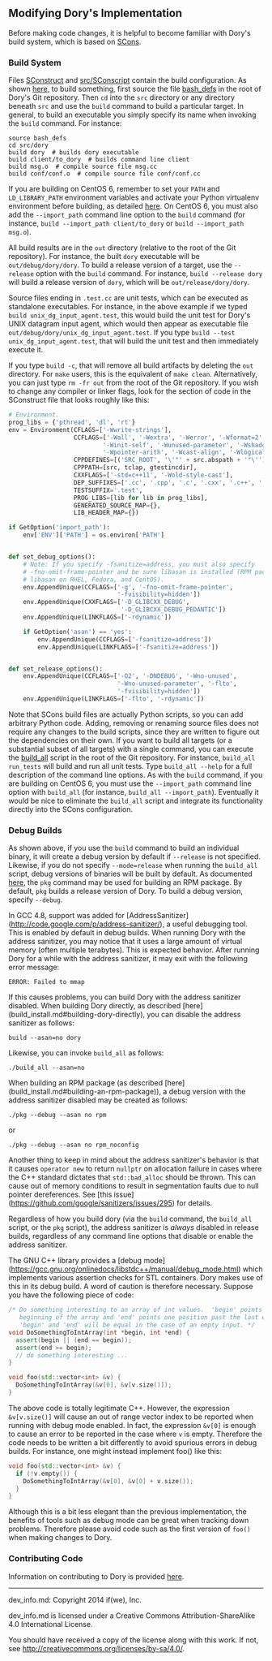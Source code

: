 ## Modifying Dory's Implementation

Before making code changes, it is helpful to become familiar with Dory's build
system, which is based on [SCons](http://www.scons.org/).

### Build System

Files [SConstruct](../SConstruct) and [src/SConscript](../src/SConscript)
contain the build configuration.  As shown
[here](build_install.md#building-dory-directly), to build something, first
source the file [bash_defs](../bash_defs) in the root of Dory's Git
repository.  Then `cd` into the `src` directory or any directory beneath `src`
and use the `build` command to build a particular target.  In general, to build
an executable you simply specify its name when invoking the `build` command.
For instance:

```
source bash_defs
cd src/dory
build dory  # builds dory executable
build client/to_dory  # builds command line client
build msg.o  # compile source file msg.cc
build conf/conf.o  # compile source file conf/conf.cc
```

If you are building on CentOS 6, remember to set your `PATH` and
`LD_LIBRARY_PATH` environment variables and activate your Python virtualenv
environment before building, as detailed [here](centos_6_8_env.md).  On CentOS
6, you must also add the `--import_path` command line option to the `build`
command (for instance, `build --import_path client/to_dory` or
`build --import_path msg.o`).

All build results are in the `out` directory (relative to the root of the Git
repository).  For instance, the built `dory` executable will be
`out/debug/dory/dory`.  To build a release version of a target, use the
`--release` option with the `build` command.  For instance,
`build --release dory` will build a release version of `dory`, which will be
`out/release/dory/dory`.

Source files ending in `.test.cc` are unit tests, which can be executed as
standalone executables.  For instance, in the above example if we typed
`build unix_dg_input_agent.test`, this would build the unit test for Dory's
UNIX datagram input agent, which would then appear as executable file
`out/debug/dory/unix_dg_input_agent.test`.  If you type
`build --test unix_dg_input_agent.test`, that will build the unit test and then
immediately execute it.

If you type `build -c`, that will remove all build artifacts by deleting the
`out` directory.  For `make` users, this is the equivalent of `make clean`.
Alternatively, you can just type `rm -fr out` from the root of the Git
repository.  If you wish to change any compiler or linker flags, look for the
section of code in the SConstruct file that looks roughly like this:

```Python
# Environment.
prog_libs = {'pthread', 'dl', 'rt'}
env = Environment(CFLAGS=['-Wwrite-strings'],
                  CCFLAGS=['-Wall', '-Wextra', '-Werror', '-Wformat=2',
                          '-Winit-self', '-Wunused-parameter', '-Wshadow',
                          '-Wpointer-arith', '-Wcast-align', '-Wlogical-op'],
                  CPPDEFINES=[('SRC_ROOT', '\'"' + src.abspath + '"\'')],
                  CPPPATH=[src, tclap, gtestincdir],
                  CXXFLAGS=['-std=c++11', '-Wold-style-cast'],
                  DEP_SUFFIXES=['.cc', '.cpp', '.c', '.cxx', '.c++', '.C'],
                  TESTSUFFIX='.test',
                  PROG_LIBS=[lib for lib in prog_libs],
                  GENERATED_SOURCE_MAP={},
                  LIB_HEADER_MAP={})

if GetOption('import_path'):
    env['ENV']['PATH'] = os.environ['PATH']


def set_debug_options():
    # Note: If you specify -fsanitize=address, you must also specify
    # -fno-omit-frame-pointer and be sure libasan is installed (RPM package
    # libasan on RHEL, Fedora, and CentOS).
    env.AppendUnique(CCFLAGS=['-g', '-fno-omit-frame-pointer',
                              '-fvisibility=hidden'])
    env.AppendUnique(CXXFLAGS=['-D_GLIBCXX_DEBUG',
                               '-D_GLIBCXX_DEBUG_PEDANTIC'])
    env.AppendUnique(LINKFLAGS=['-rdynamic'])

    if GetOption('asan') == 'yes':
        env.AppendUnique(CCFLAGS=['-fsanitize=address'])
        env.AppendUnique(LINKFLAGS=['-fsanitize=address'])


def set_release_options():
    env.AppendUnique(CCFLAGS=['-O2', '-DNDEBUG', '-Wno-unused',
                              '-Wno-unused-parameter', '-flto',
                              '-fvisibility=hidden'])
    env.AppendUnique(LINKFLAGS=['-flto', '-rdynamic'])
```

Note that SCons build files are actually Python scripts, so you can add
arbitrary Python code.  Adding, removing or renaming source files does not
require any changes to the build scripts, since they are written to figure out
the dependencies on their own.  If you want to build all targets (or a
substantial subset of all targets) with a single command, you can execute the
[build_all](../build_all) script in the root of the Git repository.  For
instance, `build_all run_tests` will build and run all unit tests.  Type
`build_all --help` for a full description of the command line options.  As with
the `build` command, if you are building on CentOS 6, you must use the
`--import_path` command line option with `build_all` (for instance,
`build_all --import_path`).  Eventually it would be nice to eliminate the
`build_all` script and integrate its functionality directly into the SCons
configuration.

### Debug Builds

As shown above, if you use the `build` command to build an individual binary,
it will create a debug version by default if `--release` is not specified.
Likewise, if you do not specify `--mode=release` when running the `build_all`
script, debug versions of binaries will be built by default.  As documented
[here](build_install.md#building-an-rpm-package), the `pkg` command may be used
for building an RPM package.  By default, `pkg` builds a release version of
Dory.  To build a debug version, specify `--debug`.

In GCC 4.8, support was added for [AddressSanitizer]
(http://code.google.com/p/address-sanitizer/), a useful debugging tool.  This
is enabled by default in debug builds.  When running Dory with the address
sanitizer, you may notice that it uses a large amount of virtual memory (often
multiple terabytes).  This is expected behavior.  After running Dory for a
while with the address sanitizer, it may exit with the following error message:

```
ERROR: Failed to mmap
```

If this causes problems, you can build Dory with the address sanitizer
disabled.  When building Dory directly, as described [here]
(build_install.md#building-dory-directly), you can disable the address
sanitizer as follows:

```
build --asan=no dory
```

Likewise, you can invoke `build_all` as follows:

```
./build_all --asan=no
```

When building an RPM package (as described [here]
(build_install.md#building-an-rpm-package)), a debug version with the address
sanitizer disabled may be created as follows:

```
./pkg --debug --asan no rpm
```

or

```
./pkg --debug --asan no rpm_noconfig
```

Another thing to keep in mind about the address sanitizer's behavior is that it
causes `operator new` to return `nullptr` on allocation failure in cases where
the C++ standard dictates that `std::bad_alloc` should be thrown.  This can
cause out of memory conditions to result in segmentation faults due to null
pointer dereferences.  See [this issue]
(https://github.com/google/sanitizers/issues/295) for details.

Regardless of how you build dory (via the `build` command, the `build_all`
script, or the `pkg` script), the address sanitizer is *always* disabled in
release builds, regardless of any command line options that disable or enable
the address sanitizer.

The GNU C++ library provides a [debug mode]
(https://gcc.gnu.org/onlinedocs/libstdc++/manual/debug_mode.html) which
implements various assertion checks for STL containers.  Dory makes use of
this in its debug build. A word of caution is therefore necessary. Suppose you
have the following piece of code:

```C++
/* Do something interesting to an array of int values.  'begin' points to the
   beginning of the array and 'end' points one position past the last element.
   'begin' and 'end' will be equal in the case of an empty input. */
void DoSomethingToIntArray(int *begin, int *end) {
  assert(begin || (end == begin));
  assert(end >= begin);
  // do something interesting ...
}

void foo(std::vector<int> &v) {
  DoSomethingToIntArray(&v[0], &v[v.size()]);
}
```

The above code is totally legitimate C++.  However, the expression
`&v[v.size()]` will cause an out of range vector index to be reported when
running with debug mode enabled.  In fact, the expression `&v[0]` is enough to
cause an error to be reported in the case where `v` is empty.  Therefore the
code needs to be written a bit differently to avoid spurious errors in debug
builds. For instance, one might instead implement foo() like this:

```C++
void foo(std::vector<int> &v) {
  if (!v.empty()) {
    DoSomethingToIntArray(&v[0], &v[0] + v.size());
  }
}
```

Although this is a bit less elegant than the previous implementation, the
benefits of tools such as debug mode can be great when tracking down problems.
Therefore please avoid code such as the first version of `foo()` when making
changes to Dory.

### Contributing Code

Information on contributing to Dory is provided [here](../CONTRIBUTING.md).

-----

dev_info.md: Copyright 2014 if(we), Inc.

dev_info.md is licensed under a Creative Commons Attribution-ShareAlike 4.0
International License.

You should have received a copy of the license along with this work. If not,
see <http://creativecommons.org/licenses/by-sa/4.0/>.

